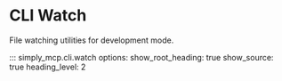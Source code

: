 # CLI Watch

File watching utilities for development mode.

::: simply_mcp.cli.watch
    options:
      show_root_heading: true
      show_source: true
      heading_level: 2

